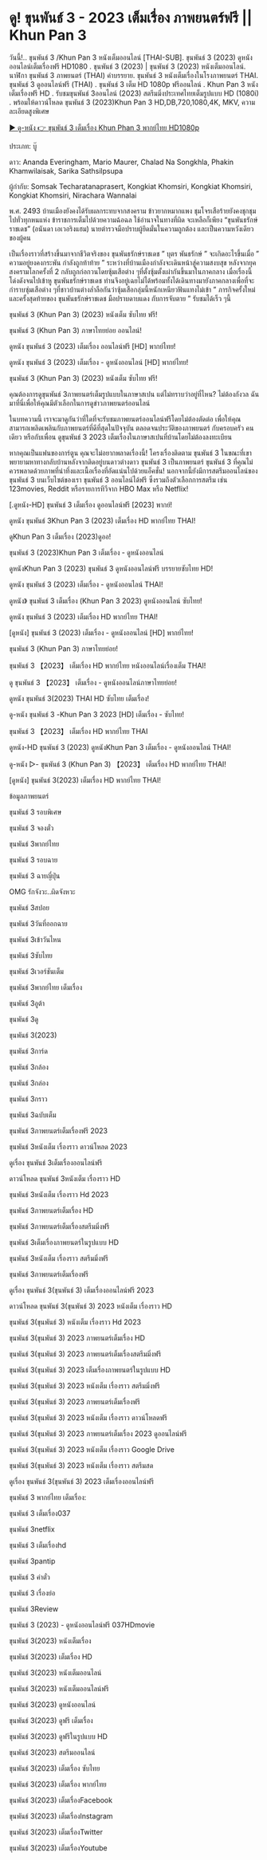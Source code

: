 # ดู! ขุนพันธ์ 3 - 2023 เต็มเรื่อง ภาพยนตร์ฟรี || Khun Pan 3

วันนี้!.. ขุนพันธ์ 3 /Khun Pan 3 หนังเต็มออนไลน์ [THAI-SUB]. ขุนพันธ์ 3 (2023) ดูหนังออนไลน์เต็มเรื่องฟรี HD1080 . ขุนพันธ์ 3 (2023) | ขุนพันธ์ 3 (2023) หนังเต็มออนไลน์. นาฬิกา ขุนพันธ์ 3 ภาพยนตร์ (THAI) คำบรรยาย. ขุนพันธ์ 3 หนังเต็มเรื่องในโรงภาพยนตร์ THAI. ขุนพันธ์ 3 ดูออนไลน์ฟรี (THAI) . ขุนพันธ์ 3 เต็ม HD 1080p ฟรีออนไลน์ . Khun Pan 3 หนังเต็มเรื่องฟรี HD . รับชมขุนพันธ์ 3ออนไลน์ (2023) สตรีมมิ่งประเทศไทยเต็มรูปแบบ HD (1080i) . พร้อมให้ดาวน์โหลด ขุนพันธ์ 3 (2023)Khun Pan 3 HD,DB,720,1080,4K, MKV, ความละเอียดสูงพิเศษ

<a href="https://play.flixmax.stream/th/movie/938553" title="KLIK"> ▶ ดู-หนัง 👉 ขุนพันธ์ 3 เต็มเรื่อง Khun Phan 3 พากย์ไทย HD1080p</a>

ประเภท: บู๊

ดาว: Ananda Everingham, Mario Maurer, Chalad Na Songkhla, Phakin Khamwilaisak, Sarika Sathsilpsupa

ผู้กำกับ: Somsak Techaratanaprasert, Kongkiat Khomsiri, Kongkiat Khomsiri, Kongkiat Khomsiri, Nirachara Wannalai

พ.ศ. 2493 บ้านเมืองยังคงได้รับผลกระทบจากสงคราม ข้าวยากหมากแพง ชุมโจรเสือร้ายยังคงชุกชุมไปทั่วทุกหนแห่ง ข้าราชการเต็มไปด้วยความฉ้อฉล ใช้อำนาจในทางที่ผิด จะเหลือก็เพียง “ขุนพันธรักษ์ราชเดช” (อนันดา เอเวอริงแฮม) นายตำรวจมือปราบผู้ยึดมั่นในความถูกต้อง และเป็นความหวังเดียวของผู้คน

เป็นเรื่องราวที่สร้างขึ้นมาจากชีวิตจริงของ ขุนพันธรักษ์ราชเดช ” บุตร พันธรักษ์ ” จะเกิดอะไรขึ้นเมื่อ ” ความอยู่ยงคงกระพัน กำลังถูกท้าท้าย ” ระหว่างที่บ้านเมืองกำลังจะเดินหน้าสู่ความสงบสุข หลังจากยุคสงครามโลกครั้งที่ 2 กลับถูกก่อกวนโดยซุ้มเสือต่าง ๆที่ตั้งซุ้มตั้งเผ่ากันขึ้นมาในภาคกลาง เมื่อเรื่องนี้โด่งดังจนไปเข้าหู ขุนพันธรักษ์ราชเดช ท่านจึงอยู่เฉยไม่ได้พร้อมทั้งได้เดินทางมายังภาคกลางเพื่อที่จะกำราบซุ่มเสือต่าง ๆที่ชาวบ้านต่างล่ำลือกันว่าซุ้มเสือกลุ่มนี้หนักเหนียวฟันแทงไม่เข้า ” ภารกิจครั้งใหม่และครั้งสุดท้ายของ ขุนพันธรักษ์ราชเดช มือปราบดาบแดง กับการจับตาย ” รับชมได้เร็ว ๆนี้

ขุนพันธ์ 3 (Khun Pan 3) (2023) หนังเต็ม ซับไทย ฟรี!

ขุนพันธ์ 3 (Khun Pan 3) ภาษาไทยย่อย ออนไลน์!

ดูหนัง ขุนพันธ์ 3 (2023) เต็มเรื่อง ออนไลน์ฟรี [HD] พากย์ไทย!

ดูหนัง ขุนพันธ์ 3 (2023) เต็มเรื่อง - ดูหนังออนไลน์ [HD] พากย์ไทย!

ขุนพันธ์ 3 (Khun Pan 3) (2023) หนังเต็ม ซับไทย ฟรี!

คุณต้องการดูขุนพันธ์ 3ภาพยนตร์เต็มรูปแบบในภาษาสเปน แต่ไม่ทราบว่าอยู่ที่ไหน? ไม่ต้องกังวล ฉันมาที่นี่เพื่อให้คุณมีตัวเลือกในการดูข่าวภาพยนตร์ออนไลน์

ในบทความนี้ เราจะมาดูกันว่าที่ใดที่จะรับชมภาพยนตร์ออนไลน์ฟรีโดยไม่ต้องตัดต่อ เพื่อให้คุณสามารถเพลิดเพลินกับภาพยนตร์ที่ดีที่สุดในปัจจุบัน ตลอดจนประวัติของภาพยนตร์ กับครอบครัว คนเดียว หรือกับเพื่อน ดูขุนพันธ์ 3 2023 เต็มเรื่องในภาษาสเปนที่บ้านโดยไม่ต้องลงทะเบียน

หากคุณเป็นแฟนของการ์ตูน คุณจะไม่อยากพลาดเรื่องนี้! โครงเรื่องติดตาม ขุนพันธ์ 3 ในขณะที่เขาพยายามหาทางกลับบ้านหลังจากติดอยู่บนดาวต่างดาว ขุนพันธ์ 3 เป็นภาพยนตร์ ขุนพันธ์ 3 ที่คุณไม่ควรพลาดด้วยภาพที่น่าทึ่งและเนื้อเรื่องที่อัดแน่นไปด้วยแอ็คชั่น! นอกจากนี้ยังมีการสตรีมออนไลน์ของ ขุนพันธ์ 3 บนเว็บไซต์ของเรา ขุนพันธ์ 3 ออนไลน์ได้ฟรี ซึ่งรวมถึงตัวเลือกการสตรีม เช่น 123movies, Reddit หรือรายการทีวีจาก HBO Max หรือ Netflix!

[.ดูหนัง-HD] ขุนพันธ์ 3 เต็มเรื่อง ดูออนไลน์ฟรี [2023] พากย์!

ดูหนัง ขุนพันธ์ 3Khun Pan 3 (2023) เต็มเรื่อง HD พากย์ไทย THAI!

ดูKhun Pan 3 เต็มเรื่อง (2023)ดูออ!

ขุนพันธ์ 3 (2023)Khun Pan 3 เต็มเรื่อง - ดูหนังออนไลน์

ดูหนังKhun Pan 3 (2023) ขุนพันธ์ 3 ดูหนังออนไลน์ฟรี บรรยายซับไทย HD!

ดูหนัง ขุนพันธ์ 3 (2023) เต็มเรื่อง - ดูหนังออนไลน์ THAI!

ดูหนัง》 ขุนพันธ์ 3 เต็มเรื่อง (Khun Pan 3 2023) ดูหนังออนไลน์ ซับไทย!

ดูหนัง ขุนพันธ์ 3 (2023) เต็มเรื่อง HD พากย์ไทย THAI!

[ดูหนัง] ขุนพันธ์ 3 (2023) เต็มเรื่อง - ดูหนังออนไลน์ [HD] พากย์ไทย!

ขุนพันธ์ 3 (Khun Pan 3) ภาษาไทยย่อย!

ขุนพันธ์ 3 【2023】 เต็มเรื่อง HD พากย์ไทย หนังออนไลน์เรื่องเต็ม THAI!

ดู ขุนพันธ์ 3 【2023】 เต็มเรื่อง - ดูหนังออนไลน์ภาษาไทยย่อย!

ดูหนัง ขุนพันธ์ 3(2023) THAI HD ซับไทย เต็มเรื่อง!

ดู-หนัง ขุนพันธ์ 3 -Khun Pan 3 2023 [HD] เต็มเรื่อง - ซับไทย!

ขุนพันธ์ 3 【2023】 เต็มเรื่อง HD พากย์ไทย THAI

ดูหนัง-HD ขุนพันธ์ 3 (2023) ดูหนังKhun Pan 3 เต็มเรื่อง - ดูหนังออนไลน์ THAI!

ดู-หนัง ▷- ขุนพันธ์ 3 (Khun Pan 3) 【2023】 เต็มเรื่อง HD พากย์ไทย THAI!

[ดูหนัง] ขุนพันธ์ 3(2023) เต็มเรื่อง HD พากย์ไทย THAI!



ข้อมูลภาพยนตร์

ขุนพันธ์ 3 รอบพิเศษ

ขุนพันธ์ 3 จองตั๋ว

ขุนพันธ์ 3พากย์ไทย

ขุนพันธ์ 3 รอบฉาย

ขุนพันธ์ 3 ฉายญี่ปุ่น

OMG รักจังวะ..ผิดจังหวะ

ขุนพันธ์ 3สปอย

ขุนพันธ์ 3วันที่ออกฉาย

ขุนพันธ์ 3เข้าวันไหน

ขุนพันธ์ 3ซับไทย

ขุนพันธ์ 3เวอร์ชันเต็ม

ขุนพันธ์ 3พากย์ไทย เต็มเรื่อง

ขุนพันธ์ 3อูต้า

ขุนพันธ์ 3ดู

ขุนพันธ์ 3(2023)

ขุนพันธ์ 3การ์ด

ขุนพันธ์ 3กล้อง

ขุนพันธ์ 3กล่อง

ขุนพันธ์ 3กราว

ขุนพันธ์ 3ฉบับเต็ม

ขุนพันธ์ 3ภาพยนตร์เต็มเรื่องฟรี 2023

ขุนพันธ์ 3หนังเต็ม เรื่องราว ดาวน์โหลด 2023

ดูเรื่อง ขุนพันธ์ 3เต็มเรื่องออนไลน์ฟรี

ดาวน์โหลด ขุนพันธ์ 3หนังเต็ม เรื่องราว HD

ขุนพันธ์ 3หนังเต็ม เรื่องราว Hd 2023

ขุนพันธ์ 3ภาพยนตร์เต็มเรื่อง HD

ขุนพันธ์ 3ภาพยนตร์เต็มเรื่องสตรีมมิ่งฟรี

ขุนพันธ์ 3เต็มเรื่องภาพยนตร์ในรูปแบบ HD

ขุนพันธ์ 3หนังเต็ม เรื่องราว สตรีมมิ่งฟรี

ขุนพันธ์ 3ภาพยนตร์เต็มเรื่องฟรี

ดูเรื่อง ขุนพันธ์ 3(ขุนพันธ์ 3) เต็มเรื่องออนไลน์ฟรี 2023

ดาวน์โหลด ขุนพันธ์ 3(ขุนพันธ์ 3) 2023 หนังเต็ม เรื่องราว HD

ขุนพันธ์ 3(ขุนพันธ์ 3) หนังเต็ม เรื่องราว Hd 2023

ขุนพันธ์ 3(ขุนพันธ์ 3) 2023 ภาพยนตร์เต็มเรื่อง HD

ขุนพันธ์ 3(ขุนพันธ์ 3) 2023 ภาพยนตร์เต็มเรื่องสตรีมมิ่งฟรี

ขุนพันธ์ 3(ขุนพันธ์ 3) 2023 เต็มเรื่องภาพยนตร์ในรูปแบบ HD

ขุนพันธ์ 3(ขุนพันธ์ 3) 2023 หนังเต็ม เรื่องราว สตรีมมิ่งฟรี

ขุนพันธ์ 3(ขุนพันธ์ 3) 2023 ภาพยนตร์เต็มเรื่องฟรี

ขุนพันธ์ 3(ขุนพันธ์ 3) 2023 หนังเต็ม เรื่องราว ดาวน์โหลดฟรี

ขุนพันธ์ 3(ขุนพันธ์ 3) 2023 ภาพยนตร์เต็มเรื่อง 2023 ดูออนไลน์ฟรี

ขุนพันธ์ 3(ขุนพันธ์ 3) 2023 หนังเต็ม เรื่องราว Google Drive

ขุนพันธ์ 3(ขุนพันธ์ 3) 2023 หนังเต็ม เรื่องราว สตรีมสด

ดูเรื่อง ขุนพันธ์ 3(ขุนพันธ์ 3) 2023 เต็มเรื่องออนไลน์ฟรี

ขุนพันธ์ 3 พากย์ไทย เต็มเรื่อง:

ขุนพันธ์ 3 เต็มเรื่อง037

ขุนพันธ์ 3netflix

ขุนพันธ์ 3 เต็มเรื่องhd

ขุนพันธ์ 3pantip

ขุนพันธ์ 3 ค่าตั๋ว

ขุนพันธ์ 3 เรื่องย่อ

ขุนพันธ์ 3Review

ขุนพันธ์ 3 (2023) - ดูหนังออนไลน์ฟรี 037HDmovie

ขุนพันธ์ 3(2023) หนังเต็มเรื่อง

ขุนพันธ์ 3(2023) เต็มเรื่อง HD

ขุนพันธ์ 3(2023) หนังเต็มออนไลน์

ขุนพันธ์ 3(2023) หนังเต็มออนไลน์ฟรี

ขุนพันธ์ 3(2023) ดูหนังออนไลน์

ขุนพันธ์ 3(2023) ดูฟรี เต็มเรื่อง

ขุนพันธ์ 3(2023) ดูฟรีในรูปแบบ HD

ขุนพันธ์ 3(2023) สตรีมออนไลน์

ขุนพันธ์ 3(2023) เต็มเรื่อง ซับไทย

ขุนพันธ์ 3(2023) เต็มเรื่อง พากย์ไทย

ขุนพันธ์ 3(2023) เต็มเรื่องFacebook

ขุนพันธ์ 3(2023) เต็มเรื่องInstagram

ขุนพันธ์ 3(2023) เต็มเรื่องTwitter

ขุนพันธ์ 3(2023) เต็มเรื่องYoutube
